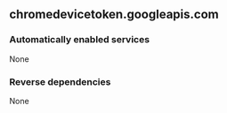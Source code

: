 ## chromedevicetoken.googleapis.com

### Automatically enabled services

None

### Reverse dependencies

None
